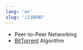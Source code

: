 ```yaml
---
lang: 'en'
slug: '/21B9AF'
---
```


- Peer-to-Peer Networking
- [BitTorrent](./../.././docs/pages/BitTorrent.md) Algorithm

<head>
  <html lang="en-US"/>
</head>
